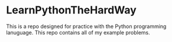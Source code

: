 # LearnPythonTheHardWay
This is a repo designed for practice with the Python programming lanuguage.
This repo contains all of my example problems.
